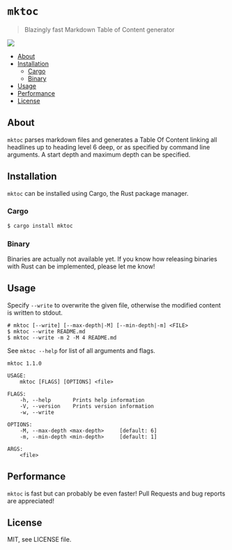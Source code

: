 # `mktoc`
> Blazingly fast Markdown Table of Content generator

![](https://github.com/kevingimbel/mktoc/workflows/Clippy%20check/badge.svg)

<!-- BEGIN mktoc -->
- [About](#about)
- [Installation](#installation)
  - [Cargo](#cargo)
  - [Binary](#binary)
- [Usage](#usage)
- [Performance](#performance)
- [License](#license)
<!-- END mktoc -->

## About

`mktoc` parses markdown files and generates a Table Of Content linking all headlines up to heading level 6 deep, or as specified by command line arguments. A start depth and maximum depth can be specified.

## Installation

`mktoc` can be installed using Cargo, the Rust package manager.

### Cargo

```sh
$ cargo install mktoc
```

### Binary

Binaries are actually not available yet. If you know how releasing binaries with Rust can be implemented, please let me know!

## Usage

Specify `--write` to overwrite the given file, otherwise the modified content is written to stdout.

```
# mktoc [--write] [--max-depth|-M] [--min-depth|-m] <FILE>
$ mktoc --write README.md
$ mktoc --write -m 2 -M 4 README.md
```

See `mktoc --help` for list of all arguments and flags.

```
mktoc 1.1.0

USAGE:
    mktoc [FLAGS] [OPTIONS] <file>

FLAGS:
    -h, --help       Prints help information
    -V, --version    Prints version information
    -w, --write      

OPTIONS:
    -M, --max-depth <max-depth>     [default: 6]
    -m, --min-depth <min-depth>     [default: 1]

ARGS:
    <file> 
```
 
## Performance

`mktoc` is fast but can probably be even faster! Pull Requests and bug reports are appreciated!

## License

MIT, see LICENSE file.